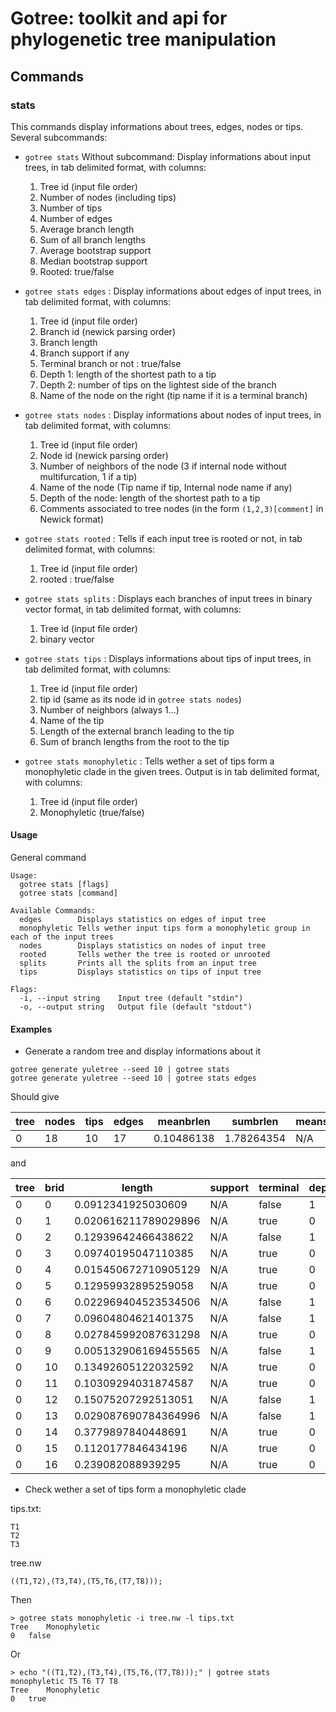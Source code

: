# Gotree: toolkit and api for phylogenetic tree manipulation

## Commands

### stats
This commands display informations about trees, edges, nodes or tips. Several subcommands:
* `gotree stats` Without subcommand: Display informations about input trees, in tab delimited format, with columns:
   1. Tree id (input file order)
   2. Number of nodes (including tips)
   3. Number of tips
   4. Number of edges
   5. Average branch length
   6. Sum of all branch lengths
   7. Average bootstrap support
   8. Median bootstrap support
   9. Rooted: true/false
* `gotree stats edges` : Display informations about edges of input trees, in tab delimited format, with columns:
   1. Tree id (input file order)
   2. Branch id (newick parsing order)
   3. Branch length
   4. Branch support if any
   5. Terminal branch or not : true/false
   6. Depth 1: length of the shortest path to a tip
   7. Depth 2: number of tips on the lightest side of the branch
   8. Name of the node on the right (tip name if it is a terminal branch)
   
* `gotree stats nodes` : Display informations about nodes of input trees, in tab delimited format, with columns:
   1. Tree id (input file order)
   2. Node id (newick parsing order)
   3. Number of neighbors of the node (3 if internal node without multifurcation, 1 if a tip)
   4. Name of the node (Tip name if tip, Internal node name if any)
   5. Depth of the node: length of the shortest path to a tip
   6. Comments associated to tree nodes (in the form `(1,2,3)[comment]` in Newick format)
   
* `gotree stats rooted` : Tells if each input tree is rooted or not, in tab delimited format, with columns:
   1. Tree id (input file order)
   2. rooted : true/false

* `gotree stats splits` : Displays each branches of input trees in binary vector format, in tab delimited format, with columns:
   1. Tree id (input file order)
   2. binary vector

* `gotree stats tips` : Displays informations about tips of input trees, in tab delimited format, with columns:
   1. Tree id (input file order)
   2. tip id (same as its node id in `gotree stats nodes`)
   3. Number of neighbors (always 1...)
   4. Name of the tip
   5. Length of the external branch leading to the tip
   6. Sum of branch lengths from the root to the tip

* `gotree stats monophyletic` : Tells wether a set of tips form a monophyletic clade in the given trees. Output is in tab delimited format, with columns:
   1. Tree id (input file order)
   2. Monophyletic (true/false)

#### Usage

General command
```
Usage:
  gotree stats [flags]
  gotree stats [command]

Available Commands:
  edges        Displays statistics on edges of input tree
  monophyletic Tells wether input tips form a monophyletic group in each of the input trees
  nodes        Displays statistics on nodes of input tree
  rooted       Tells wether the tree is rooted or unrooted
  splits       Prints all the splits from an input tree
  tips         Displays statistics on tips of input tree

Flags:
  -i, --input string    Input tree (default "stdin")
  -o, --output string   Output file (default "stdout")
```

#### Examples

* Generate a random tree and display informations about it

```
gotree generate yuletree --seed 10 | gotree stats
gotree generate yuletree --seed 10 | gotree stats edges
```

Should give

|tree  |  nodes  |  tips  |  edges  |  meanbrlen   |  sumbrlen    |  meansupport  |  mediansupport  |  rooted    |
|------|---------|--------|---------|--------------|--------------|---------------|-----------------|------------|
|0     |  18     |  10    |  17     |  0.10486138  |  1.78264354  |  N/A          |  N/A            |  unrooted  |

and

|tree  |  brid  |  length                |  support  |  terminal  |  depth  |  topodepth  |  rightname  |
|------|--------|------------------------|-----------|------------|---------|-------------|-------------|
|0     |  0     |  0.0912341925030609    |  N/A      |  false     |  1      |  3          |             |
|0     |  1     |  0.020616211789029896  |  N/A      |  true      |  0      |  1          |  Tip4       |
|0     |  2     |  0.12939642466438622   |  N/A      |  false     |  1      |  2          |             |
|0     |  3     |  0.09740195047110385   |  N/A      |  true      |  0      |  1          |  Tip7       |
|0     |  4     |  0.015450672710905129  |  N/A      |  true      |  0      |  1          |  Tip2       |
|0     |  5     |  0.12959932895259058   |  N/A      |  true      |  0      |  1          |  Tip0       |
|0     |  6     |  0.022969404523534506  |  N/A      |  false     |  1      |  4          |             |
|0     |  7     |  0.09604804621401375   |  N/A      |  false     |  1      |  3          |             |
|0     |  8     |  0.027845992087631298  |  N/A      |  true      |  0      |  1          |  Tip8       | 
|0     |  9     |  0.005132906169455565  |  N/A      |  false     |  1      |  2          |             |
|0     |  10    |  0.13492605122032592   |  N/A      |  true      |  0      |  1          |  Tip9       |
|0     |  11    |  0.10309294031874587   |  N/A      |  true      |  0      |  1          |  Tip3       |
|0     |  12    |  0.15075207292513051   |  N/A      |  false     |  1      |  3          |             |
|0     |  13    |  0.029087690784364996  |  N/A      |  false     |  1      |  2          |             |
|0     |  14    |  0.3779897840448691    |  N/A      |  true      |  0      |  1          |  Tip6       |
|0     |  15    |  0.1120177846434196    |  N/A      |  true      |  0      |  1          |  Tip5       |
|0     |  16    |  0.239082088939295     |  N/A      |  true      |  0      |  1          |  Tip1       |

* Check wether a set of tips form a monophyletic clade

tips.txt:
```
T1
T2
T3
```

tree.nw
```
((T1,T2),(T3,T4),(T5,T6,(T7,T8)));
```

Then
```
> gotree stats monophyletic -i tree.nw -l tips.txt
Tree	Monophyletic
0	false
```

Or
```
> echo "((T1,T2),(T3,T4),(T5,T6,(T7,T8)));" | gotree stats monophyletic T5 T6 T7 T8
Tree	Monophyletic
0	true
```
